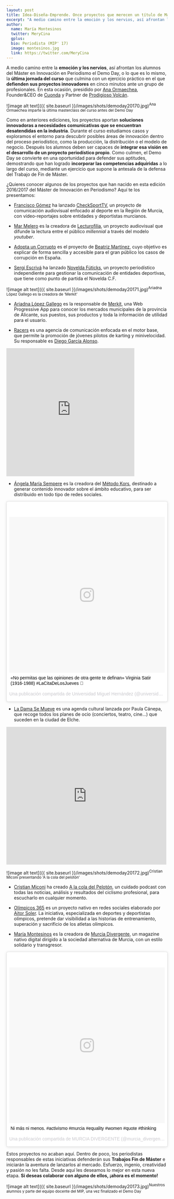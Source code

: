 ```yaml
---
layout: post
title: Idea-Diseña-Emprende. Once proyectos que merecen un título de Máster como éste
excerpt: "A medio camino entre la emoción y los nervios, así afrontan los alumnos del Máster en Innovación en Periodismo el Demo Day, o lo que es lo mismo, la última jornada del curso que culmina con un ejercicio práctico en el que defienden sus proyectos innovadores en cinco minutos ante un grupo de profesionales. En esta ocasión, presidido por Ana Ormaechea, Founder&CEO de Cuonda y Partner de Prodigioso Volcán."
author:
  name: María Montesinos
  twitter: MeryCina
  gplus:  
  bio: Periodista (MIP' 17)
  image: montesinos.jpg
  link: https://twitter.com/MeryCina
---
```

A medio camino entre la **emoción y los nervios**, así afrontan los alumnos del Máster en Innovación en Periodismo el Demo Day, o lo que es lo mismo, la **última jornada del curso** que culmina con un ejercicio práctico en el que **defienden sus proyectos innovadores** en cinco minutos ante un grupo de profesionales. En esta ocasión, presidido por [Ana Ormaechea](https://twitter.com/aormaechea?lang=es), Founder&CEO de [Cuonda](http://www.cuonda.com/) y Partner de [Prodigioso Volcán](http://www.prodigiosovolcan.com/). 

![image alt text]({{ site.baseurl }}/images/shots/demoday20170.jpg)<sup>Ana Ormaechea imparte la última masterclass del curso antes del Demo Day

Como en anteriores ediciones, los proyectos aportan **soluciones innovadoras a necesidades comunicativas que se encuentran desatendidas en la industria**. Durante el curso estudiamos casos y exploramos el entorno para descubrir posibles áreas de innovación dentro del proceso periodístico, como la producción, la distribución o el modelo de negocio. Después los alumnos deben ser capaces de **integrar esa visión en el desarrollo de un proyecto periodístico propio**. Como culmen, el Demo Day se convierte en una oportunidad para defender sus aptitudes, demostrando que han logrado **incorporar las competencias adquiridas** a lo largo del curso, mediante un ejercicio que supone la antesala de la defensa del Trabajo de Fin de Máster. 

¿Quieres conocer algunos de los proyectos que han nacido en esta edición 2016/2017 del Máster de Innovación en Periodismo? Aquí te los presentamos: 

* [Francisco Gómez](https://twitter.com/Fran_GomezN) ha lanzado [CheckSportTV](http://www.twitter.com/Fran_GomezN), un proyecto de comunicación audiovisual enfocado al deporte en la Región de Murcia, con vídeo-reportajes sobre entidades y deportistas murcianos. 

* [Mar Melero](http://www.instagram.com/mmarmelero) es la creadora de [Lecturofilia](http://www.youtube.com/lecturofilia), un proyecto audiovisual que difunde la lectura entre el público *millennial* a través del modelo *youtuber*.

* [Adopta un Corrupto](https://www.facebook.com/AdoptaUnCorrupto/) es el proyecto de [Beatriz Martínez](https://twitter.com/BeaKensington), cuyo objetivo es explicar de forma sencilla y accesible para el gran público los casos de corrupción en España. 

* [Sergi Escrivá](https://twitter.com/SergiEscriva_14) ha lanzado [Novelda Fúticks](http://medium.com/noveldafuticks), un proyecto periodístico independiente para gestionar la comunicación de entidades deportivas, que tiene como punto de partida el Novelda C.F. 

![image alt text]({{ site.baseurl }}/images/shots/demoday20171.jpg)<sup>Ariadna López Gallego es la creadora de ‘Merkit’

* [Ariadna López Gallego](https://twitter.com/AriiadnaLopezG) es la responsable de [Merkit](http://merkit.es/), una Web Progressive App para conocer los mercados municipales de la provincia de Alicante, sus puestos, sus productos y toda la información de utilidad para el usuario.

* [Racers](https://racers.es/) es una agencia de comunicación enfocada en el motor base, que permite la promoción de jóvenes pilotos de karting y minivelocidad. Su responsable es [Diego García Alonso](https://twitter.com/Diego_G_Alonso). 

<iframe src="https://www.facebook.com/plugins/video.php?href=https%3A%2F%2Fwww.facebook.com%2FRacersES%2Fvideos%2F1333076150078949%2F&show_text=0&width=400" width="400" height="400" style="border:none;overflow:hidden" scrolling="no" frameborder="0" allowTransparency="true" allowFullScreen="true"></iframe>

* [Ángela María Sempere](http://www.linkedin.com/in/%C3%A1ngela-mar%C3%ADa-sempere-d%C3%ADez-a78185110) es la creadora del [Método Kors](https://korsmethod.wixsite.com/metodokors), destinado a generar contenido innovador sobre el ámbito educativo, para ser distribuido en todo tipo de redes sociales. 

<blockquote class="instagram-media" data-instgrm-captioned data-instgrm-version="7" style=" background:#FFF; border:0; border-radius:3px; box-shadow:0 0 1px 0 rgba(0,0,0,0.5),0 1px 10px 0 rgba(0,0,0,0.15); margin: 1px; max-width:658px; padding:0; width:99.375%; width:-webkit-calc(100% - 2px); width:calc(100% - 2px);"><div style="padding:8px;"> <div style=" background:#F8F8F8; line-height:0; margin-top:40px; padding:50.0% 0; text-align:center; width:100%;"> <div style=" background:url(data:image/png;base64,iVBORw0KGgoAAAANSUhEUgAAACwAAAAsCAMAAAApWqozAAAABGdBTUEAALGPC/xhBQAAAAFzUkdCAK7OHOkAAAAMUExURczMzPf399fX1+bm5mzY9AMAAADiSURBVDjLvZXbEsMgCES5/P8/t9FuRVCRmU73JWlzosgSIIZURCjo/ad+EQJJB4Hv8BFt+IDpQoCx1wjOSBFhh2XssxEIYn3ulI/6MNReE07UIWJEv8UEOWDS88LY97kqyTliJKKtuYBbruAyVh5wOHiXmpi5we58Ek028czwyuQdLKPG1Bkb4NnM+VeAnfHqn1k4+GPT6uGQcvu2h2OVuIf/gWUFyy8OWEpdyZSa3aVCqpVoVvzZZ2VTnn2wU8qzVjDDetO90GSy9mVLqtgYSy231MxrY6I2gGqjrTY0L8fxCxfCBbhWrsYYAAAAAElFTkSuQmCC); display:block; height:44px; margin:0 auto -44px; position:relative; top:-22px; width:44px;"></div></div> <p style=" margin:8px 0 0 0; padding:0 4px;"> <a href="https://www.instagram.com/p/BT9995ShYGJ/" style=" color:#000; font-family:Arial,sans-serif; font-size:14px; font-style:normal; font-weight:normal; line-height:17px; text-decoration:none; word-wrap:break-word;" target="_blank">«No permitas que las opiniones de otra gente te definan» Virginia Satir (1916-1988) #LaCitaDeLosJueves 💬</a></p> <p style=" color:#c9c8cd; font-family:Arial,sans-serif; font-size:14px; line-height:17px; margin-bottom:0; margin-top:8px; overflow:hidden; padding:8px 0 7px; text-align:center; text-overflow:ellipsis; white-space:nowrap;">Una publicación compartida de Universidad Miguel Hernández (@universidadmh) el <time style=" font-family:Arial,sans-serif; font-size:14px; line-height:17px;" datetime="2017-05-11T22:07:53+00:00">11 de May de 2017 a la(s) 3:07 PDT</time></p></div></blockquote> <script async defer src="//platform.instagram.com/en_US/embeds.js"></script>

* [La Dama Se Mueve](https://www.facebook.com/ladamasemueve/) es una agenda cultural lanzada por Paula Cánepa, que recoge todos los planes de ocio (conciertos, teatro, cine…) que suceden en la ciudad de Elche. 

<iframe src="https://www.facebook.com/plugins/post.php?href=https%3A%2F%2Fwww.facebook.com%2Fladamasemueve%2Fposts%2F442357796143147&width=500" width="500" height="430" style="border:none;overflow:hidden" scrolling="no" frameborder="0" allowTransparency="true"></iframe>

![image alt text]({{ site.baseurl }}/images/shots/demoday20172.jpg)<sup>Cristian Miconi presentando ‘A la cola del pelotón’

* [Cristian Miconi](https://twitter.com/c_miconi) ha creado [A la cola del Pelotón](https://twitter.com/acdpeloton), un cuidado podcast con todas las noticias, análisis y resultados del ciclismo profesional, para escucharlo en cualquier momento.
 
* [Olímpicos 365](https://twitter.com/Olimpicos365) es un proyecto nativo en redes sociales elaborado por [Aitor Soler](https://twitter.com/Aitor_Soler). La iniciativa, especializada en deportes y deportistas olímpicos, pretende dar visibilidad a las historias de entrenamiento, superación y sacrificio de los atletas olímpicos. 

* [María Montesinos](https://www.linkedin.com/in/mar%C3%ADa-montesinos-gomis-99a520109/) es la creadora de [Murcia Divergente](http://murciadivergente.es/), un magazine nativo digital dirigido a la sociedad alternativa de Murcia, con un estilo solidario y transgresor.

<blockquote class="instagram-media" data-instgrm-captioned data-instgrm-version="7" style=" background:#FFF; border:0; border-radius:3px; box-shadow:0 0 1px 0 rgba(0,0,0,0.5),0 1px 10px 0 rgba(0,0,0,0.15); margin: 1px; max-width:658px; padding:0; width:99.375%; width:-webkit-calc(100% - 2px); width:calc(100% - 2px);"><div style="padding:8px;"> <div style=" background:#F8F8F8; line-height:0; margin-top:40px; padding:50.0% 0; text-align:center; width:100%;"> <div style=" background:url(data:image/png;base64,iVBORw0KGgoAAAANSUhEUgAAACwAAAAsCAMAAAApWqozAAAABGdBTUEAALGPC/xhBQAAAAFzUkdCAK7OHOkAAAAMUExURczMzPf399fX1+bm5mzY9AMAAADiSURBVDjLvZXbEsMgCES5/P8/t9FuRVCRmU73JWlzosgSIIZURCjo/ad+EQJJB4Hv8BFt+IDpQoCx1wjOSBFhh2XssxEIYn3ulI/6MNReE07UIWJEv8UEOWDS88LY97kqyTliJKKtuYBbruAyVh5wOHiXmpi5we58Ek028czwyuQdLKPG1Bkb4NnM+VeAnfHqn1k4+GPT6uGQcvu2h2OVuIf/gWUFyy8OWEpdyZSa3aVCqpVoVvzZZ2VTnn2wU8qzVjDDetO90GSy9mVLqtgYSy231MxrY6I2gGqjrTY0L8fxCxfCBbhWrsYYAAAAAElFTkSuQmCC); display:block; height:44px; margin:0 auto -44px; position:relative; top:-22px; width:44px;"></div></div> <p style=" margin:8px 0 0 0; padding:0 4px;"> <a href="https://www.instagram.com/p/BV68rpbj3Jm/" style=" color:#000; font-family:Arial,sans-serif; font-size:14px; font-style:normal; font-weight:normal; line-height:17px; text-decoration:none; word-wrap:break-word;" target="_blank">Ni más ni menos. #activismo #murcia #equality #women #quote #thinking</a></p> <p style=" color:#c9c8cd; font-family:Arial,sans-serif; font-size:14px; line-height:17px; margin-bottom:0; margin-top:8px; overflow:hidden; padding:8px 0 7px; text-align:center; text-overflow:ellipsis; white-space:nowrap;">Una publicación compartida de MURCIA DIVERGENTE (@murcia_divergente) el <time style=" font-family:Arial,sans-serif; font-size:14px; line-height:17px;" datetime="2017-06-29T11:01:43+00:00">29 de Jun de 2017 a la(s) 4:01 PDT</time></p></div></blockquote> <script async defer src="//platform.instagram.com/en_US/embeds.js"></script>

Estos proyectos no acaban aquí. Dentro de poco, los periodistas responsables de estas iniciativas defenderán sus **Trabajos Fin de Máster** e iniciarán la aventura de lanzarlos al mercado. Esfuerzo, ingenio, creatividad y pasión no les falta. Desde aquí les deseamos lo mejor en esta nueva etapa. **Si deseas colaborar con alguno de ellos, ¡ahora es el momento!**

![image alt text]({{ site.baseurl }}/images/shots/demoday20173.jpg)<sup>Nuestros alumnos y parte del equipo docente del MIP, una vez finalizado el Demo Day